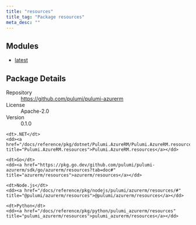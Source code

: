 ```yaml
---
title: "resources"
title_tag: "Package resources"
meta_desc: ""
---
```


<!-- WARNING: this file was generated by Pulumi Docs Generator. -->
<!-- Do not edit by hand unless you're certain you know what you are doing! -->



<h2 id="modules">Modules</h2>
<ul class="api">
    <li><a href="latest/" title="latest"><span class="symbol module"></span>latest</a></li>
</ul>

<h2 id="package-details">Package Details</h2>
<dl class="package-details">
	<dt>Repository</dt>
	<dd><a href="https://github.com/pulumi/pulumi-azurerm">https://github.com/pulumi/pulumi-azurerm</a></dd>
	<dt>License</dt>
	<dd>Apache-2.0</dd>
	<dt>Version</dt>
	<dd>0.1.0</dd>
</dl>



<dl class="tabular">

    <dt>.NET</dt>
    <dd><a href="/docs/reference/pkg/dotnet/Pulumi.AzureRM/Pulumi.AzureRM.resources.html" title="Pulumi.AzureRM.resources">Pulumi.AzureRM.resources</a></dd>

    <dt>Go</dt>
    <dd><a href="https://pkg.go.dev/github.com/pulumi/pulumi-azurerm/sdk/go/azurerm/resources?tab=doc#" title="azurerm/resources">azurerm/resources</a></dd>

    <dt>Node.js</dt>
    <dd><a href="/docs/reference/pkg/nodejs/pulumi/azurerm/resources/#" title="@pulumi/azurerm/resources">@pulumi/azurerm/resources</a></dd>

    <dt>Python</dt>
    <dd><a href="/docs/reference/pkg/python/pulumi_azurerm/resources" title="pulumi_azurerm/resources">pulumi_azurerm/resources</a></dd>

</dl>

